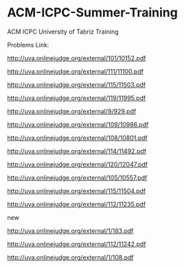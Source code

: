 # ACM-ICPC-Summer-Training
ACM ICPC University of Tabriz Training

Problems Link:

http://uva.onlinejudge.org/external/101/10152.pdf

http://uva.onlinejudge.org/external/111/11100.pdf

http://uva.onlinejudge.org/external/115/11503.pdf

http://uva.onlinejudge.org/external/119/11995.pdf

http://uva.onlinejudge.org/external/9/929.pdf

http://uva.onlinejudge.org/external/109/10986.pdf

http://uva.onlinejudge.org/external/108/10801.pdf

http://uva.onlinejudge.org/external/114/11492.pdf

http://uva.onlinejudge.org/external/120/12047.pdf

http://uva.onlinejudge.org/external/105/10557.pdf

http://uva.onlinejudge.org/external/115/11504.pdf

http://uva.onlinejudge.org/external/112/11235.pdf

new

http://uva.onlinejudge.org/external/1/183.pdf

http://uva.onlinejudge.org/external/112/11242.pdf

http://uva.onlinejudge.org/external/1/108.pdf